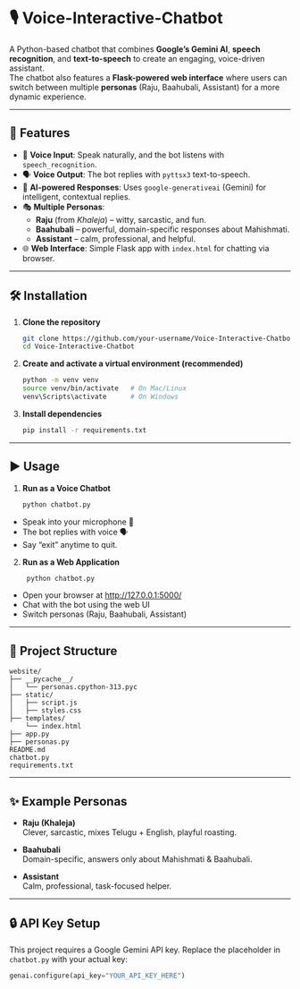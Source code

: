 # 🎙️ Voice-Interactive-Chatbot

A Python-based chatbot that combines **Google’s Gemini AI**, **speech recognition**, and **text-to-speech** to create an engaging, voice-driven assistant.  
The chatbot also features a **Flask-powered web interface** where users can switch between multiple **personas** (Raju, Baahubali, Assistant) for a more dynamic experience.

---

## 🚀 Features
- 🎤 **Voice Input**: Speak naturally, and the bot listens with `speech_recognition`.
- 🗣️ **Voice Output**: The bot replies with `pyttsx3` text-to-speech.
- 🤖 **AI-powered Responses**: Uses `google-generativeai` (Gemini) for intelligent, contextual replies.
- 🎭 **Multiple Personas**:
  - **Raju** (from *Khaleja*) – witty, sarcastic, and fun.
  - **Baahubali** – powerful, domain-specific responses about Mahishmati.
  - **Assistant** – calm, professional, and helpful.
- 🌐 **Web Interface**: Simple Flask app with `index.html` for chatting via browser.

---

## 🛠️ Installation

1. **Clone the repository**
   ```bash
   git clone https://github.com/your-username/Voice-Interactive-Chatbot.git
   cd Voice-Interactive-Chatbot

2. **Create and activate a virtual environment (recommended)**
    ```bash
    python -m venv venv
    source venv/bin/activate   # On Mac/Linux
    venv\Scripts\activate      # On Windows
    
3. **Install dependencies**
   ```bash
   pip install -r requirements.txt

---

## ▶️ Usage

1. **Run as a Voice Chatbot**
   ```bash
   python chatbot.py

- Speak into your microphone 🎤
- The bot replies with voice 🗣️
- Say “exit” anytime to quit.

2. **Run as a Web Application**
   ```bash
    python chatbot.py
   
- Open your browser at http://127.0.0.1:5000/
- Chat with the bot using the web UI
- Switch personas (Raju, Baahubali, Assistant)

---

## 📂 Project Structure
    website/
    ├── __pycache__/
    │   └── personas.cpython-313.pyc
    ├── static/
    │   ├── script.js
    │   ├── styles.css
    ├── templates/
        └── index.html
    ├── app.py
    ├── personas.py
    README.md
    chatbot.py
    requirements.txt
---

## ✨ Example Personas

- **Raju (Khaleja)**  
  Clever, sarcastic, mixes Telugu + English, playful roasting.  

- **Baahubali**  
  Domain-specific, answers only about Mahishmati & Baahubali.  

- **Assistant**  
  Calm, professional, task-focused helper.  

---

## 🔒 API Key Setup
This project requires a Google Gemini API key.
Replace the placeholder in `chatbot.py` with your actual key:
```python
genai.configure(api_key="YOUR_API_KEY_HERE")

